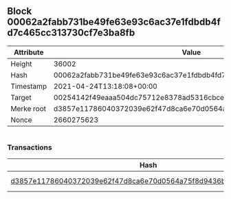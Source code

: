 ## Block 00062a2fabb731be49fe63e93c6ac37e1fdbdb4fd7c465cc313730cf7e3ba8fb

Attribute | Value
--- | ---
Height | 36002
Hash | 00062a2fabb731be49fe63e93c6ac37e1fdbdb4fd7c465cc313730cf7e3ba8fb
Timestamp | 2021-04-24T13:18:08+00:00
Target | 00254142f49eaaa504dc75712e8378ad5316cbcead634704b3734b6271167cc4
Merke root | d3857e11786040372039e62f47d8ca6e70d0564a75f8d9436bc3d0022a1c6817
Nonce | 2660275623

```

```

### Transactions

Hash | Amount
--- | ---
[d3857e11786040372039e62f47d8ca6e70d0564a75f8d9436bc3d0022a1c6817](d3857e11786040372039e62f47d8ca6e70d0564a75f8d9436bc3d0022a1c6817.md) | 10.00000000 SKEPTI 
